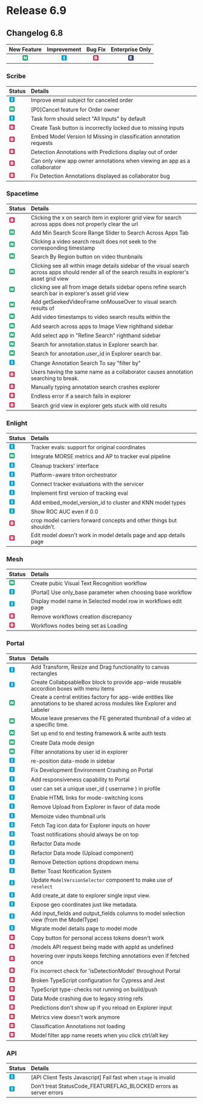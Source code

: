 # Release 6.9

## Changelog 6.8

| New Feature | Improvement | Bug Fix | Enterprise Only |
| :---: | :---: | :---: | :---: |
| ![](../../.gitbook/assets/new_feature%20%281%29%20%281%29%20%282%29.jpg) | ![](../../.gitbook/assets/improvement%20%2819%29%20%281%29.jpg) | ![](../../.gitbook/assets/bug%20%28196%29%20%28452%29%20%286%29.jpg) | ![](../../.gitbook/assets/enterprise%20%2818%29%20%2816%29%20%281%29%20%284%29.jpg) |

### Scribe

| Status | Details |
| :--- | :--- |
| ![](../../.gitbook/assets/improvement%20%2819%29%20%281%29.jpg) | Improve email subject for canceled order |
| ![](../../.gitbook/assets/new_feature%20%281%29%20%281%29%20%282%29.jpg) | \[P0\]Cancel feature for Order owner |
| ![](../../.gitbook/assets/improvement%20%2819%29%20%281%29.jpg) | Task form should select "All Inputs" by default |
| ![](../../.gitbook/assets/bug%20%28196%29%20%28452%29%20%286%29.jpg) | Create Task button is incorrectly locked due to missing inputs |
| ![](../../.gitbook/assets/bug%20%28196%29%20%28452%29%20%286%29.jpg) | Embed Model Version Id Missing in classification annotation requests |
| ![](../../.gitbook/assets/bug%20%28196%29%20%28452%29%20%286%29.jpg) | Detection Annotations with Predictions display out of order |
| ![](../../.gitbook/assets/bug%20%28196%29%20%28452%29%20%286%29.jpg) | Can only view app owner annotations when viewing an app as a collaborator |
| ![](../../.gitbook/assets/bug%20%28196%29%20%28452%29%20%286%29.jpg) | Fix Detection Annotations displayed as collaborator bug |

### Spacetime

| Status | Details |
| :--- | :--- |
| ![](../../.gitbook/assets/bug%20%28196%29%20%28452%29%20%286%29.jpg) | Clicking the x on search item in explorer grid view for search across apps does not properly clear the url |
| ![](../../.gitbook/assets/new_feature%20%281%29%20%281%29%20%282%29.jpg) | Add Min Search Score Range Slider to Search Across Apps Tab |
| ![](../../.gitbook/assets/new_feature%20%281%29%20%281%29%20%282%29.jpg) | Clicking a video search result does not seek to the corresponding timestamp |
| ![](../../.gitbook/assets/new_feature%20%281%29%20%281%29%20%282%29.jpg) | Search By Region button on video thunbnails |
| ![](../../.gitbook/assets/new_feature%20%281%29%20%281%29%20%282%29.jpg) | Clicking see all within image details sidebar of the visual search across apps should render all of the search results in explorer's asset grid view |
| ![](../../.gitbook/assets/new_feature%20%281%29%20%281%29%20%282%29.jpg) | clicking see all from image details sidebar opens refine search search bar in explorer's asset grid view |
| ![](../../.gitbook/assets/new_feature%20%281%29%20%281%29%20%282%29.jpg) | Add getSeekedVideoFrame onMouseOver to visual search results of |
| ![](../../.gitbook/assets/new_feature%20%281%29%20%281%29%20%282%29.jpg) | Add video timestamps to video search results within the |
| ![](../../.gitbook/assets/new_feature%20%281%29%20%281%29%20%282%29.jpg) | Add search across apps to Image View righthand sidebar |
| ![](../../.gitbook/assets/new_feature%20%281%29%20%281%29%20%282%29.jpg) | Add select app in "Refine Search" righthand sidebar |
| ![](../../.gitbook/assets/new_feature%20%281%29%20%281%29%20%282%29.jpg) | Search for annotation.status in Explorer search bar. |
| ![](../../.gitbook/assets/new_feature%20%281%29%20%281%29%20%282%29.jpg) | Search for annotation.user\_id in Explorer search bar. |
| ![](../../.gitbook/assets/improvement%20%2819%29%20%281%29.jpg) | Change Annotation Search To say "filter by" |
| ![](../../.gitbook/assets/bug%20%28196%29%20%28452%29%20%286%29.jpg) | Users having the same name as a collaborator causes annotation searching to break. |
| ![](../../.gitbook/assets/bug%20%28196%29%20%28452%29%20%286%29.jpg) | Manually typing annotation search crashes explorer |
| ![](../../.gitbook/assets/bug%20%28196%29%20%28452%29%20%286%29.jpg) | Endless error if a search fails in explorer |
| ![](../../.gitbook/assets/bug%20%28196%29%20%28452%29%20%286%29.jpg) | Search grid view in explorer gets stuck with old results |

### Enlight

| Status | Details |
| :--- | :--- |
| ![](../../.gitbook/assets/improvement%20%2819%29%20%281%29.jpg) | Tracker evals: support for original coordinates |
| ![](../../.gitbook/assets/new_feature%20%281%29%20%281%29%20%282%29.jpg) | Integrate MORSE metrics and AP to tracker eval pipeline |
| ![](../../.gitbook/assets/improvement%20%2819%29%20%281%29.jpg) | Cleanup trackers' interface |
| ![](../../.gitbook/assets/improvement%20%2819%29%20%281%29.jpg) | Platform-aware triton orchestrator |
| ![](../../.gitbook/assets/improvement%20%2819%29%20%281%29.jpg) | Connect tracker evaluations with the servicer |
| ![](../../.gitbook/assets/improvement%20%2819%29%20%281%29.jpg) | Implement first version of tracking eval |
| ![](../../.gitbook/assets/improvement%20%2819%29%20%281%29.jpg) | Add embed\_model\_version\_id to cluster and KNN model types |
| ![](../../.gitbook/assets/improvement%20%2819%29%20%281%29.jpg) | Show ROC AUC even if 0.0 |
| ![](../../.gitbook/assets/bug%20%28196%29%20%28452%29%20%286%29.jpg) | crop model carriers forward concepts and other things but shouldn’t. |
| ![](../../.gitbook/assets/bug%20%28196%29%20%28452%29%20%286%29.jpg) | Edit model doesn't work in model details page and app details page |

### Mesh

| Status | Details |
| :--- | :--- |
| ![](../../.gitbook/assets/new_feature%20%281%29%20%281%29%20%282%29.jpg) | Create pubic Visual Text Recognition workflow |
| ![](../../.gitbook/assets/improvement%20%2819%29%20%281%29.jpg) | \[Portal\] Use only\_base parameter when choosing base workflow |
| ![](../../.gitbook/assets/improvement%20%2819%29%20%281%29.jpg) | Display model name in Selected model row in workflows edit page |
| ![](../../.gitbook/assets/bug%20%28196%29%20%28452%29%20%286%29.jpg) | Remove workflows creation discrepancy |
| ![](../../.gitbook/assets/bug%20%28196%29%20%28452%29%20%286%29.jpg) | Workflows nodes being set as Loading |

### Portal

| Status | Details |
| :--- | :--- |
| ![](../../.gitbook/assets/improvement%20%2819%29%20%281%29.jpg) | Add Transform, Resize and Drag functionality to canvas rectangles |
| ![](../../.gitbook/assets/improvement%20%2819%29%20%281%29.jpg) | Create CollabpsableBox block to provide app-wide reusable accordion boxes with menu items |
| ![](../../.gitbook/assets/new_feature%20%281%29%20%281%29%20%282%29.jpg) | Create a central entities factory for app-wide entities like annotations to be shared across modules like Explorer and Labeler |
| ![](../../.gitbook/assets/new_feature%20%281%29%20%281%29%20%282%29.jpg) | Mouse leave preserves the FE generated thumbnail of a video at a specific time. |
| ![](../../.gitbook/assets/new_feature%20%281%29%20%281%29%20%282%29.jpg) | Set up end to end testing framework & write auth tests |
| ![](../../.gitbook/assets/new_feature%20%281%29%20%281%29%20%282%29.jpg) | Create Data mode design |
| ![](../../.gitbook/assets/new_feature%20%281%29%20%281%29%20%282%29.jpg) | Filter annotations by user id in explorer |
| ![](../../.gitbook/assets/improvement%20%2819%29%20%281%29.jpg) | re-position data-mode in sidebar |
| ![](../../.gitbook/assets/improvement%20%2819%29%20%281%29.jpg) | Fix Development Environment Crashing on Portal |
| ![](../../.gitbook/assets/improvement%20%2819%29%20%281%29.jpg) | Add responsiveness capability to Portal |
| ![](../../.gitbook/assets/improvement%20%2819%29%20%281%29.jpg) | user can set a unique user\_id \( username \) in profile |
| ![](../../.gitbook/assets/improvement%20%2819%29%20%281%29.jpg) | Enable HTML links for mode-switching icons |
| ![](../../.gitbook/assets/improvement%20%2819%29%20%281%29.jpg) | Remove Upload from Explorer in favor of data mode |
| ![](../../.gitbook/assets/improvement%20%2819%29%20%281%29.jpg) | Memoize video thumbnail urls |
| ![](../../.gitbook/assets/improvement%20%2819%29%20%281%29.jpg) | Fetch Tag icon data for Explorer inputs on hover |
| ![](../../.gitbook/assets/improvement%20%2819%29%20%281%29.jpg) | Toast notifications should always be on top |
| ![](../../.gitbook/assets/improvement%20%2819%29%20%281%29.jpg) | Refactor Data mode |
| ![](../../.gitbook/assets/improvement%20%2819%29%20%281%29.jpg) | Refactor Data mode \(Upload component\) |
| ![](../../.gitbook/assets/improvement%20%2819%29%20%281%29.jpg) | Remove Detection options dropdown menu |
| ![](../../.gitbook/assets/improvement%20%2819%29%20%281%29.jpg) | Better Toast Notification System |
| ![](../../.gitbook/assets/improvement%20%2819%29%20%281%29.jpg) | Update `ModelVersionSelector` component to make use of `reselect` |
| ![](../../.gitbook/assets/improvement%20%2819%29%20%281%29.jpg) | Add create\_at date to explorer single input view. |
| ![](../../.gitbook/assets/improvement%20%2819%29%20%281%29.jpg) | Expose geo coordinates just like metadata. |
| ![](../../.gitbook/assets/improvement%20%2819%29%20%281%29.jpg) | Add input\_fields and output\_fields columns to model selection view \(from the ModelType\) |
| ![](../../.gitbook/assets/improvement%20%2819%29%20%281%29.jpg) | Migrate model details page to model mode |
| ![](../../.gitbook/assets/bug%20%28196%29%20%28452%29%20%286%29.jpg) | Copy button for personal access tokens doesn't work |
| ![](../../.gitbook/assets/bug%20%28196%29%20%28452%29%20%286%29.jpg) | /models API request being made with appId as undefined |
| ![](../../.gitbook/assets/bug%20%28196%29%20%28452%29%20%286%29.jpg) | hovering over inputs keeps fetching annotations even if fetched once |
| ![](../../.gitbook/assets/bug%20%28196%29%20%28452%29%20%286%29.jpg) | Fix incorrect check for 'isDetectionModel' throughout Portal |
| ![](../../.gitbook/assets/bug%20%28196%29%20%28452%29%20%286%29.jpg) | Broken TypeScript configuration for Cypress and Jest |
| ![](../../.gitbook/assets/bug%20%28196%29%20%28452%29%20%286%29.jpg) | TypeScript type-checks not running on build/push |
| ![](../../.gitbook/assets/bug%20%28196%29%20%28452%29%20%286%29.jpg) | Data Mode crashing due to legacy string refs |
| ![](../../.gitbook/assets/bug%20%28196%29%20%28452%29%20%286%29.jpg) | Predictions don't show up if you reload on Explorer input |
| ![](../../.gitbook/assets/bug%20%28196%29%20%28452%29%20%286%29.jpg) | Metrics view doesn't work anymore |
| ![](../../.gitbook/assets/bug%20%28196%29%20%28452%29%20%286%29.jpg) | Classification Annotations not loading |
| ![](../../.gitbook/assets/bug%20%28196%29%20%28452%29%20%286%29.jpg) | Model filter app name resets when you click ctrl/alt key |

### API

| Status | Details |
| :--- | :--- |
| ![](../../.gitbook/assets/improvement%20%2819%29%20%281%29.jpg) | \[API Client Tests Javascript\] Fail fast when `stage` is invalid |
| ![](../../.gitbook/assets/improvement%20%2819%29%20%281%29.jpg) | Don’t treat StatusCode\_FEATUREFLAG\_BLOCKED errors as server errors |

